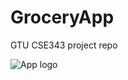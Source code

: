 # GroceryApp
GTU CSE343 project repo


![App logo](https://media.giphy.com/media/crP2pFmTT7N3ZcM2LD/giphy.gif)

